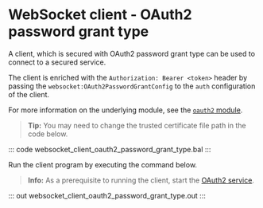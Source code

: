 # WebSocket client - OAuth2 password grant type

A client, which is secured with OAuth2 password grant type can be used to connect to a secured service.

The client is enriched with the `Authorization: Bearer <token>` header by passing the `websocket:OAuth2PasswordGrantConfig` to the `auth` configuration of the client.

For more information on the underlying module, see the [`oauth2` module](https://lib.ballerina.io/ballerina/oauth2/latest/).

>**Tip:** You may need to change the trusted certificate file path in the code below.

::: code websocket_client_oauth2_password_grant_type.bal :::

Run the client program by executing the command below.

>**Info:** As a prerequisite to running the client, start the [OAuth2 service](/learn/by-example/websocket-service-oauth2/).

::: out websocket_client_oauth2_password_grant_type.out :::